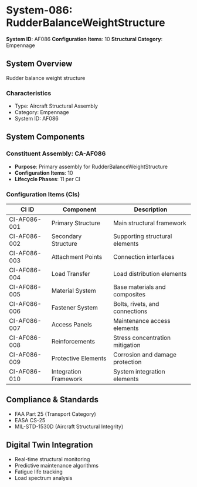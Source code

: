 # System-086: RudderBalanceWeightStructure

**System ID**: AF086
**Configuration Items**: 10
**Structural Category**: Empennage

## System Overview

Rudder balance weight structure

### Characteristics
- Type: Aircraft Structural Assembly
- Category: Empennage
- System ID: AF086

## System Components

### Constituent Assembly: CA-AF086
- **Purpose**: Primary assembly for RudderBalanceWeightStructure
- **Configuration Items**: 10
- **Lifecycle Phases**: 11 per CI

### Configuration Items (CIs)

| CI ID | Component | Description |
|-------|-----------|-------------|
| CI-AF086-001 | Primary Structure | Main structural framework |
| CI-AF086-002 | Secondary Structure | Supporting structural elements |
| CI-AF086-003 | Attachment Points | Connection interfaces |
| CI-AF086-004 | Load Transfer | Load distribution elements |
| CI-AF086-005 | Material System | Base materials and composites |
| CI-AF086-006 | Fastener System | Bolts, rivets, and connections |
| CI-AF086-007 | Access Panels | Maintenance access elements |
| CI-AF086-008 | Reinforcements | Stress concentration mitigation |
| CI-AF086-009 | Protective Elements | Corrosion and damage protection |
| CI-AF086-010 | Integration Framework | System integration elements |

## Compliance & Standards
- FAA Part 25 (Transport Category)
- EASA CS-25
- MIL-STD-1530D (Aircraft Structural Integrity)

## Digital Twin Integration
- Real-time structural monitoring
- Predictive maintenance algorithms
- Fatigue life tracking
- Load spectrum analysis
